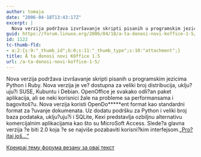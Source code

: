 ```yaml
---
author: tomaja
date: "2006-04-18T13:43:17Z"
excerpt: |
  Nova verzija podržava izvršavanje skripti pisanih u programskim jezicima Python i Ruby. Nova verzija je ve? dostupna za veliki broj distribucija, uklju?uju?i SUSE, Kubuntu i Debian. OpenOffice je svakako odli?an paket aplikacija, ali se neki korisnici žale na probleme sa performansama i bagovitoš?u. Nova verzija koristi OpenDo*****ent format kao standardni format za ?uvanje dokumenata. Uz dodatu podršku za Python i veliki broj baza podataka, uklju?uju?i i SQLite, Kexi predstavlja ozbiljnu alternativu komercijalnim aplikacijama kao što su MicroSoft Access. Slede?a glavna verzija ?e biti 2.0 koja ?e se najviše pozabaviti korisni?kim interfejsom.<a href="http://www.itsvet.com/Objavljen-KOffice-1.5/nwo-2303">"Pro?itaj još..."</a>
guid: https://forum.linuxo.org/2006/04/18/a-ta-donosi-novi-koffice-1-5/
id: 1122
tc-thumb-fld:
- a:2:{s:9:"_thumb_id";b:0;s:11:"_thumb_type";s:10:"attachment";}
title: Å ta donosi novi KOffice 1.5
url: /a-ta-donosi-novi-koffice-1-5/
---
```

Nova verzija podržava izvršavanje skripti pisanih u programskim jezicima Python i Ruby. Nova verzija je ve? dostupna za veliki broj distribucija, uklju?uju?i SUSE, Kubuntu i Debian. OpenOffice je svakako odli?an paket aplikacija, ali se neki korisnici žale na probleme sa performansama i bagovitoš?u. Nova verzija koristi OpenDo\*****ent format kao standardni format za ?uvanje dokumenata. Uz dodatu podršku za Python i veliki broj baza podataka, uklju?uju?i i SQLite, Kexi predstavlja ozbiljnu alternativu komercijalnim aplikacijama kao što su MicroSoft Access. Slede?a glavna verzija ?e biti 2.0 koja ?e se najviše pozabaviti korisni?kim interfejsom.[&#8222;Pro?itaj još&#8230;&#8220;](http://www.itsvet.com/Objavljen-KOffice-1.5/nwo-2303)  
<!--break-->

[Креирај тему форума везану за овај текст](https://linuxo.org/nova-tema-na-forumu/?se_pid=1122)